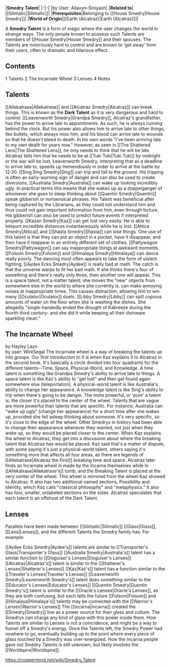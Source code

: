 |**Smedry Talent**|
|-|-|
|by User: Ailavyn-Siniyash|
|**Related to**|[[Silimatic\|Silimatic]]|
|**Prerequisites**|Belonging to [[House Smedry\|House Smedry]]|
|**World of Origin**|[[Earth (Alcatraz)\|Earth (Alcatraz)]]|

A **Smedry Talent** is a form of magic where the user changes the world in strange ways. The only people known to possess such Talents are members of [[House Smedry\|House Smedry]] and their spouses. The Talents are notoriously hard to control and are known to 'get away' from their users, often to dramatic and hilarious effect.

## Contents

1 Talents
2 The Incarnate Wheel
3 Lenses
4 Notes


## Talents
[[Allekatrase\|Allekatrase]] and [[Alcatraz Smedry\|Alcatraz]] can break things. This is known as the **Dark Talent** as it is very dangerous and hard to control.
[[Leavenworth Smedry\|Grandpa Smedry]], Alcatraz's grandfather, has the power to arrive late to appointments. As such, he is always running behind the clock. But his power also allows him to arrive late to other things, like bullets, which always miss him, and his blood can arrive late to wounds so that he doesn't bleed to death. In his own words "I've been arriving late to my own death for years now." However, as seen in [[The Shattered Lens\|The Shattered Lens]], he only needs to think that he will be late. Alcatraz tells him that he needs to be at [[Tuki Tuki\|Tuki Tuki]] by midnight or the war will be lost. Leavenworth Smedry, interpreting that as a deadline to arrive late to, speeds up tremendously in order to arrive at the battle by 12:30.
[[Sing Sing Smedry\|Sing]] can trip and fall to the ground. His tripping is often an early-warning sign of danger and can also be used to create diversions.
[[Australia Smedry\|Australia]] can wake up looking incredibly ugly. In practical terms this means that she wakes up as a doppelganger of whomever she goes to sleep thinking about
[[Quentin Smedry\|Quentin]] speak gibberish or nonsensical phrases. His Talent was beneficial after being captured by the Librarians, as they could not understand him and thus could not gain important information from him, even through torture. His gibberish can also be used to predict future events if interpreted properly.
[[Kazan Smedry\|Kaz]] can get lost very easily. He is able to teleport incredible distances instantaneously while he is lost.
[[Attica Smedry\|Attica]] and [[Shasta Smedry\|Shasta]] can lose things. One use of this talent is that they can put an object in a pocket, have it disappear, and then have it reappear in an entirely different set of clothes.
[[Pattywagon Smedry\|Pattywagon]] can say inappropriate things at awkward moments.
[[Folsom Smedry\|Folsom]] and [[Himalaya Smedry\|Himalaya]] can dance really poorly. The dancing most often appears to take the form of violent fighting.
[[Aydee Ecks Smedry\|Aydee]] is really bad at math. The catch is that the universe warps to fit her bad math. If she thinks there's four of something and there's really only three, then another one will appear. This is a space talent, not a matter talent; she moves the "new" objects from somewhere else in the world to where she currently is.
 can make annoying noises at inappropriate times. This causes distraction, allowing him to win many [[Oculator\|Oculator]] duels.
[[Libby Smedry\|Libby]] can spill copious amounts of water on the floor when she is washing the dishes. She allegedly "single-handedly ended the drought of Kabreeze during the fourth-third century- and she did it while keeping all their dishware sparkling clean."
## The Incarnate Wheel
 by  Hayley Lazo  
 by user: WireSegal 
The Incarnate wheel is a way of breaking the talents up into groups. Our first introduction to it is when Kaz explains it to Alcatraz in the second book. It's basically a circle divided into four quadrants for the different talents--Time, Space, Physical-World, and Knowledge.
A time talent is something like Grandpa Smedry's ability to arrive late to things. A space talent is like Kaz's ability to "get lost" and then get found again somewhere else (teleportation). A physical-world talent is like Australia's ability to change her appearance. A knowledge talent is like Sing's ability to trip when there's going to be danger.
The more powerful, or 'pure' a talent is, the closer it's placed to the center of the wheel. Talents that are vague are more powerful than talents that are specific. For instance, Australia can "wake up ugly" (change her appearance) for a short time after she wakes up, provided she fell asleep thinking about someone. It's very specific, so it's close to the edge of the wheel. Other Smedrys in history had been able to change their appearance whenever they wanted, not just when they woke up, so they would be placed closer to the center.
When Kaz explains the wheel to Alcatraz, they get into a discussion about where the breaking talent that Alcatraz has would be placed. Kaz said that's a matter of dispute, with some saying it's just a physical-world talent, others saying it's something more that affects all four areas, as there are legends of [[Allekatrase\|Alcatraz the First]] breaking time and space.
Alcatraz later finds an Incarnate wheel in  made by the Incarna themselves while in [[Allekatrase\|Allekatrase's]] tomb, and the Breaking Talent is placed at the very center of the wheel. This wheel is mirrored from the wheel Kaz showed to Alcatraz. It also has two additional named sections, Possibility and Identity, which Kaz calls "classical philosophy" and "metaphysics." It also has four, smaller, unlabeled sections on the sides.
Alcatraz speculates that each talent is an offshoot of the Dark Talent.

## Lenses
Parallels have been made between [[Silimatic\|Silimatic]] [[Glass\|Glass]], [[Lens\|Lenses]], and the different Talents the Smedry family has. For example:

[[Aydee Ecks Smedry\|Aydee's]] talents are similar to [[Transporter's Glass\|Transporter's Glass]]
[[Australia Smedry\|Australia's]] talent has a similar function to [[Disguiser's Lenses\|Disguiser's Lenses]]
[[Alcatraz\|Alcatraz's]] talent is similar to the [[Shatterer's Lenses\|Shatterer's Lenses]]
[[Kaz\|Kaz's]] talent has a function similar to the [[Traveler's Lenses\|Traveler's Lenses]]
[[Leavenworth Smedry\|Leavenworth Smedry's]] talent does something similar to the [[Educator's Lenses\|Educator's Lenses]]
[[Quentin Smedry\|Quentin Smedry's]] talent is similar to the [[Oracle's Lenses\|Oracle's Lenses]], as they are both confusing, but each tells the future
[[Folsom\|Folsom]] and [[Himalaya\|Himalaya's]] talents may be connected with the [[Warrior's Lenses\|Warrior's Lenses]]
The [[Incarna\|Incarna]] created the [[Smedry\|Smedry]] line as a power source for their glass and culture. The Smedrys can charge any kind of glass with this power inside them. How Talents are similar to Lenses is not a coincidence, and might be a way to funnel off a Smedry's energy. Once the Talents left, the Smedry Power had nowhere to go, eventually building up to the point where every piece of glass touched by a Smedry was over-energized. How the Incarna people gave out Smedry Talents is still unknown, but likely involves the [[Worldspire\|Worldspire]].



https://coppermind.net/wiki/Smedry_Talent